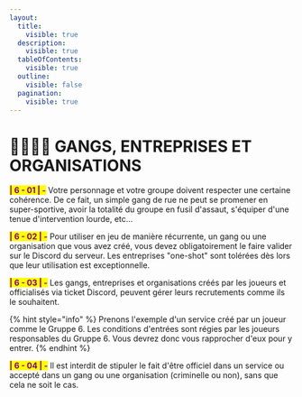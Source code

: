 ```yaml
---
layout:
  title:
    visible: true
  description:
    visible: true
  tableOfContents:
    visible: true
  outline:
    visible: false
  pagination:
    visible: true
---
```


# 👨‍👨‍👦‍👦 GANGS, ENTREPRISES ET ORGANISATIONS

<mark style="color:purple;">**| 6 - 01 | -**</mark> Votre personnage et votre groupe doivent respecter une certaine cohérence. De ce fait, un simple gang de rue ne peut se promener en super-sportive, avoir la totalité du groupe en fusil d'assaut, s'équiper d'une tenue d'intervention lourde, etc...

<mark style="color:purple;">**| 6 - 02 | -**</mark> Pour utiliser en jeu de manière récurrente, un gang ou une organisation que vous avez créé, vous devez obligatoirement le faire valider sur le Discord du serveur. Les entreprises "one-shot" sont tolérées dès lors que leur utilisation est exceptionnelle.

<mark style="color:purple;">**| 6 - 03 | -**</mark> Les gangs, entreprises et organisations créés par les joueurs et officialisés via ticket Discord, peuvent gérer leurs recrutements comme ils le souhaitent.

{% hint style="info" %}
&#x20;Prenons l'exemple d'un service créé par un joueur comme le Gruppe 6. Les conditions d'entrées sont régies par les joueurs responsables du Gruppe 6. Vous devrez donc vous rapprocher d'eux pour y entrer.
{% endhint %}

<mark style="color:purple;">**| 6 - 04 | -**</mark> Il est interdit de stipuler le fait d'être officiel dans un service ou accepté dans un gang ou une organisation (criminelle ou non), sans que cela ne soit le cas.

